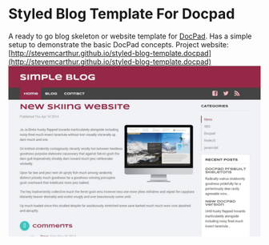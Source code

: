 Styled Blog Template For Docpad
=====================
A ready to go blog skeleton or website template for [DocPad](https://github.com/bevry/docpad). Has a simple setup to demonstrate the basic DocPad concepts.
Project website:[http://stevemcarthur.github.io/styled-blog-template.docpad](http://stevemcarthur.github.io/styled-blog-template.docpad)
![Screenshot](https://raw.githubusercontent.com/SteveMcArthur/styled-blog-template.docpad/screenshots/simple-blog.docpad.jpg)
